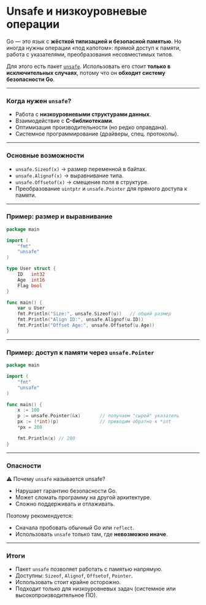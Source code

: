 # Unsafe и низкоуровневые операции

Go — это язык с **жёсткой типизацией и безопасной памятью**.
Но иногда нужны операции «под капотом»: прямой доступ к памяти,
работа с указателями, преобразования несовместимых типов.

Для этого есть пакет [`unsafe`](https://pkg.go.dev/unsafe).
Использовать его стоит **только в исключительных случаях**,
потому что он **обходит систему безопасности Go**.

---

### Когда нужен `unsafe`?

* Работа с **низкоуровневыми структурами данных**.
* Взаимодействие с **C-библиотеками**.
* Оптимизация производительности (но редко оправдана).
* Системное программирование (драйверы, спец. протоколы).

---

### Основные возможности

* `unsafe.Sizeof(x)` → размер переменной в байтах.
* `unsafe.Alignof(x)` → выравнивание типа.
* `unsafe.Offsetof(x)` → смещение поля в структуре.
* Преобразование `uintptr` и `unsafe.Pointer` для прямого доступа к памяти.

---

### Пример: размер и выравнивание

```go
package main

import (
    "fmt"
    "unsafe"
)

type User struct {
    ID   int32
    Age  int16
    Flag bool
}

func main() {
    var u User
    fmt.Println("Size:", unsafe.Sizeof(u))   // общий размер
    fmt.Println("Align ID:", unsafe.Alignof(u.ID))
    fmt.Println("Offset Age:", unsafe.Offsetof(u.Age))
}
```

---

### Пример: доступ к памяти через `unsafe.Pointer`

```go
package main

import (
    "fmt"
    "unsafe"
)

func main() {
    x := 100
    p := unsafe.Pointer(&x)       // получаем "сырой" указатель
    px := (*int)(p)               // приводим обратно к *int
    *px = 200

    fmt.Println(x) // 200
}
```

---

### Опасности

⚠️ Почему `unsafe` называется unsafe?

* Нарушает гарантию безопасности Go.
* Может сломать программу на другой архитектуре.
* Сложно поддерживать и отлаживать.

Поэтому рекомендуется:

* Сначала пробовать обычный Go или `reflect`.
* Использовать `unsafe` только там, где **невозможно иначе**.

---

### Итоги

* Пакет `unsafe` позволяет работать с памятью напрямую.
* Доступны: `Sizeof`, `Alignof`, `Offsetof`, `Pointer`.
* Использовать стоит крайне осторожно.
* Подходит только для низкоуровневых задач (системное или высокопроизводительное ПО).